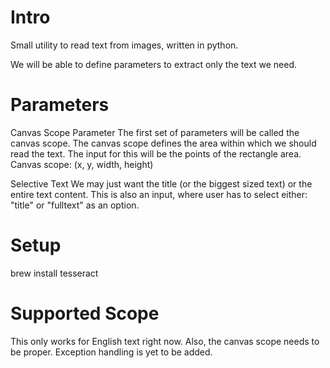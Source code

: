 # Intro
Small utility to read text from images, written in python. 

We will be able to define parameters to extract only the text we need.

# Parameters

Canvas Scope Parameter
The first set of parameters will be called the canvas scope.
The canvas scope defines the area within which we should read the text.
The input for this will be the points of the rectangle area.
Canvas scope: (x, y, width, height)

Selective Text
We may just want the title (or the biggest sized text) or the entire text content. 
This is also an input, where user has to select either: 
"title" or "fulltext" as an option.


# Setup

brew install tesseract


# Supported Scope

This only works for English text right now. 
Also, the canvas scope needs to be proper. Exception handling is yet to be added.
